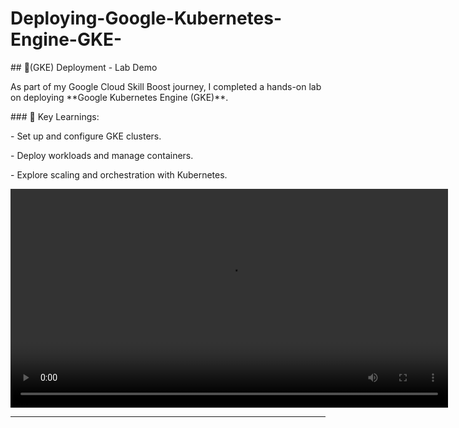 # Deploying-Google-Kubernetes-Engine-GKE-





\## 🚀(GKE) Deployment - Lab Demo



As part of my Google Cloud Skill Boost journey, I completed a hands-on lab on deploying \*\*Google Kubernetes Engine (GKE)\*\*.  



\### 🔹 Key Learnings:

\- Set up and configure GKE clusters.  

\- Deploy workloads and manage containers.  

\- Explore scaling and orchestration with Kubernetes.  



  

<video src="https://github.com/rlinemavuyangwa/Deploying-Google-Kubernetes-Engine-GKE-/raw/refs/heads/main/gke_demo.mp4" controls width="700"></video>







---



